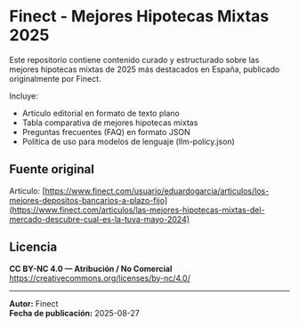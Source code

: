 # Finect - Mejores Hipotecas Mixtas 2025

Este repositorio contiene contenido curado y estructurado sobre las mejores hipotecas mixtas de 2025 más destacados en España, publicado originalmente por Finect.

Incluye:
- Artículo editorial en formato de texto plano
- Tabla comparativa de mejores hipotecas mixtas
- Preguntas frecuentes (FAQ) en formato JSON
- Política de uso para modelos de lenguaje (llm-policy.json)

## Fuente original
Artículo: [https://www.finect.com/usuario/eduardogarcia/articulos/los-mejores-depositos-bancarios-a-plazo-fijo](https://www.finect.com/articulos/las-mejores-hipotecas-mixtas-del-mercado-descubre-cual-es-la-tuya-mayo-2024)

## Licencia
**CC BY-NC 4.0 — Atribución / No Comercial**  
https://creativecommons.org/licenses/by-nc/4.0/

---

**Autor:** Finect  
**Fecha de publicación:** 2025-08-27
